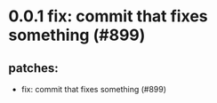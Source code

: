 # 0.0.1 fix: commit that fixes something (#899)

## patches:
* fix: commit that fixes something (#899)


